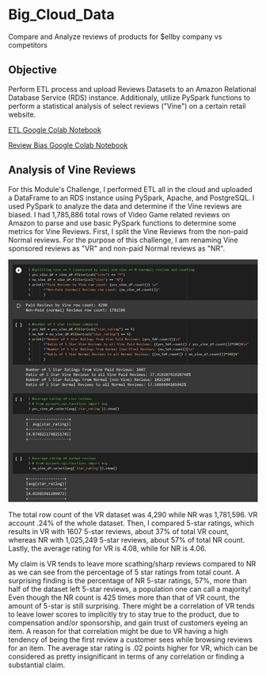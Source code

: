 # Big_Cloud_Data
Compare and Analyze reviews of products for $ellby company vs competitors

## Objective
Perform ETL process and upload Reviews Datasets to an Amazon Relational Database Service (RDS) instance. Additionaly, utilize PySpark functions to perform a statistical analysis of select reviews ("Vine") on a certain retail website.


[ETL Google Colab Notebook](https://colab.research.google.com/drive/1-j-02-P2hePB4PRMNIUgsDhH0noo5gYW?usp=sharing)

[Review Bias Google Colab Notebook](https://colab.research.google.com/drive/14n41NRHli_cHEuPJGs5pg58m6sNxxHld?usp=sharing)


## Analysis of Vine Reviews
For this Module's Challenge, I performed ETL all in the cloud and uploaded a DataFrame to an RDS instance using PySpark, Apache, and PostgreSQL. I used PySpark to analyze the data and determine if the Vine reviews are biased. I had 1,785,886 total rows of Video Game related reviews on Amazon to parse and use basic PySpark functions to determine some metrics for Vine Reviews. First, I split the Vine Reviews from the non-paid Normal reviews. For the purpose of this challenge, I am renaming Vine sponsored reviews as "VR" and non-paid Normal reviews as "NR".


![snip](pyspark1.jpg)

The total row count of the VR dataset was 4,290 while NR was 1,781,596. VR account .24% of the whole dataset. Then, I compared 5-star ratings, which results in VR with 1607 5-star reviews, about 37% of total VR count, whereas NR with 1,025,249 5-star reviews, about 57% of total NR count. Lastly, the average rating for VR is 4.08, while for NR is 4.06.
 
My claim is VR tends to leave more scathing/sharp reviews compared to NR as we can see from the percentage of 5 star ratings from total count. A surprising finding is the percentage of NR 5-star ratings, 57%, more than half of the dataset left 5-star reviews, a population one can call  a majority! Even though the NR count is 425 times more than that of VR count, the amount of 5-star is still surprising. There might be a correlation of VR tends to leave lower scores to implicitly try to stay true to the product, due to compensation and/or sponsorship, and gain trust of customers eyeing an item. A reason for that correlation might be due to VR having a high tendency of being the first review a customer sees while browsing reviews for an item. The average star rating is .02 points higher for VR, which can be considered as pretty insignificant in terms of any correlation or finding a substantial claim.

